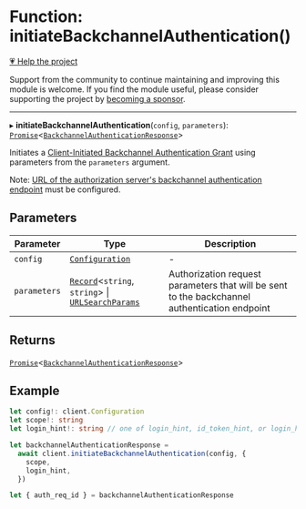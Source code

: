 # Function: initiateBackchannelAuthentication()

[💗 Help the project](https://github.com/sponsors/panva)

Support from the community to continue maintaining and improving this module is welcome. If you find the module useful, please consider supporting the project by [becoming a sponsor](https://github.com/sponsors/panva).

***

▸ **initiateBackchannelAuthentication**(`config`, `parameters`): [`Promise`](https://developer.mozilla.org/docs/Web/JavaScript/Reference/Global_Objects/Promise)\<[`BackchannelAuthenticationResponse`](../interfaces/BackchannelAuthenticationResponse.md)\>

Initiates a [Client-Initiated Backchannel Authentication Grant](https://openid.net/specs/openid-client-initiated-backchannel-authentication-core-1_0.html) using
parameters from the `parameters` argument.

Note:
[URL of the authorization server's backchannel authentication endpoint](../interfaces/ServerMetadata.md#backchannel_authentication_endpoint)
must be configured.

## Parameters

| Parameter | Type | Description |
| ------ | ------ | ------ |
| `config` | [`Configuration`](../classes/Configuration.md) | - |
| `parameters` | [`Record`](https://www.typescriptlang.org/docs/handbook/utility-types.html#recordkeys-type)\<`string`, `string`\> \| [`URLSearchParams`](https://developer.mozilla.org/docs/Web/API/URLSearchParams) | Authorization request parameters that will be sent to the backchannel authentication endpoint |

## Returns

[`Promise`](https://developer.mozilla.org/docs/Web/JavaScript/Reference/Global_Objects/Promise)\<[`BackchannelAuthenticationResponse`](../interfaces/BackchannelAuthenticationResponse.md)\>

## Example

```ts
let config!: client.Configuration
let scope!: string
let login_hint!: string // one of login_hint, id_token_hint, or login_hint_token parameters must be provided in CIBA

let backchannelAuthenticationResponse =
  await client.initiateBackchannelAuthentication(config, {
    scope,
    login_hint,
  })

let { auth_req_id } = backchannelAuthenticationResponse
```
